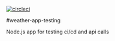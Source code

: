 [![circleci](https://circleci.com/gh/erskaggs/weather-app-testing.svg?style=shield)](https://circleci.com/gh/erskaggs/weather-app-testing)

#weather-app-testing

Node.js app for testing ci/cd and api calls
